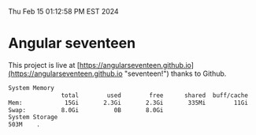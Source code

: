 Thu Feb 15 01:12:58 PM EST 2024

# Angular seventeen


This project is live at [https://angularseventeen.github.io](https://angularseventeen.github.io "seventeen!") thanks to Github.

```bash
System Memory
               total        used        free      shared  buff/cache   available
Mem:            15Gi       2.3Gi       2.3Gi       335Mi        11Gi        12Gi
Swap:          8.0Gi          0B       8.0Gi
System Storage
503M	.
```
